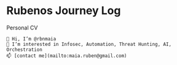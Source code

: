 # Rubenos Journey Log

Personal CV

    👋 Hi, I’m @rbnmaia
    👀 I’m interested in Infosec, Automation, Threat Hunting, AI, Orchestration
    📫 [contact me](mailto:maia.ruben@gmail.com)

